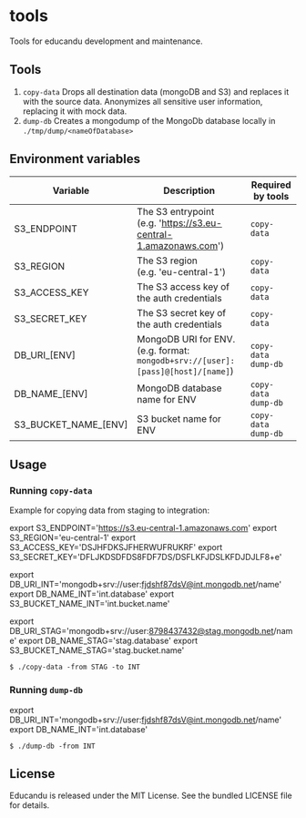 # tools

Tools for educandu development and maintenance.

## Tools

1. `copy-data`
  Drops all destination data (mongoDB and S3) and replaces it with the source data.
  Anonymizes all sensitive user information, replacing it with mock data.
2. `dump-db`
  Creates a mongodump of the MongoDb database locally in `./tmp/dump/<nameOfDatabase>`

## Environment variables

| Variable | Description | Required by tools |
| --- | --- | --- |
| S3_ENDPOINT | The S3 entrypoint <br />(e.g. 'https://s3.eu-central-1.amazonaws.com') | `copy-data` |
| S3_REGION | The S3 region  <br />(e.g. 'eu-central-1') | `copy-data` |
| S3_ACCESS_KEY | The S3 access key of the auth credentials | `copy-data` |
| S3_SECRET_KEY | The S3 secret key of the auth credentials | `copy-data` |
| DB_URI_[ENV] | MongoDB URI for ENV.  <br />(e.g. format: `mongodb+srv://[user]:[pass]@[host]/[name]`) | `copy-data`<br />`dump-db` |
| DB_NAME_[ENV] | MongoDB database name for ENV | `copy-data`<br />`dump-db` |
| S3_BUCKET_NAME_[ENV] | S3 bucket name for ENV | `copy-data`<br />`dump-db` |

## Usage
### Running `copy-data`

Example for copying data from staging to integration:

export S3_ENDPOINT='https://s3.eu-central-1.amazonaws.com'
export S3_REGION='eu-central-1'
export S3_ACCESS_KEY='DSJHFDKSJFHERWUFRUKRF'
export S3_SECRET_KEY='DFLJKDSDFDS8FDF7DS/DSFLKFJDSLKFDJDJLF8+e'

export DB_URI_INT='mongodb+srv://user:fjdshf87dsV@int.mongodb.net/name'
export DB_NAME_INT='int.database'
export S3_BUCKET_NAME_INT='int.bucket.name'

export DB_URI_STAG='mongodb+srv://user:8798437432@stag.mongodb.net/name'
export DB_NAME_STAG='stag.database'
export S3_BUCKET_NAME_STAG='stag.bucket.name'

`$ ./copy-data -from STAG -to INT`

### Running `dump-db`

export DB_URI_INT='mongodb+srv://user:fjdshf87dsV@int.mongodb.net/name'
export DB_NAME_INT='int.database'

`$ ./dump-db -from INT`
## License

Educandu is released under the MIT License. See the bundled LICENSE file for details.
